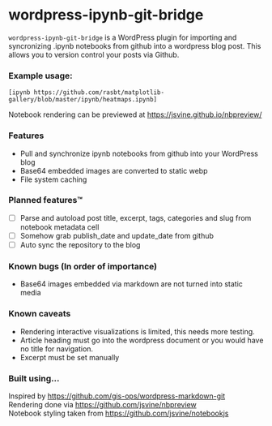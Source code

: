  # wordpress-ipynb-git-bridge
`wordpress-ipynb-git-bridge` is a WordPress plugin for importing and syncronizing .ipynb notebooks from github into a wordpress blog post. This allows you to version control your posts via Github.

### Example usage:
```[ipynb https://github.com/rasbt/matplotlib-gallery/blob/master/ipynb/heatmaps.ipynb]```  

Notebook rendering can be previewed at https://jsvine.github.io/nbpreview/

### Features
- Pull and synchronize ipynb notebooks from github into your WordPress blog
- Base64 embedded images are converted to static webp
- File system caching

### Planned features&trade;
- [ ] Parse and autoload post title, excerpt, tags, categories and slug from notebook metadata cell
- [ ] Somehow grab publish_date and update_date from github
- [ ] Auto sync the repository to the blog

### Known bugs (In order of importance)
- Base64 images embedded via markdown are not turned into static media

### Known caveats
- Rendering interactive visualizations is limited, this needs more testing.
- Article heading must go into the wordpress document or you would have no title for navigation.
- Excerpt must be set manually

### Built using...
Inspired by https://github.com/gis-ops/wordpress-markdown-git  
Rendering done via https://github.com/jsvine/nbpreview  
Notebook styling taken from https://github.com/jsvine/notebookjs  
